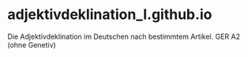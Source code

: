 # adjektivdeklination_I.github.io
Die Adjektivdeklination im Deutschen nach bestimmtem Artikel.
GER A2 (ohne Genetiv)
